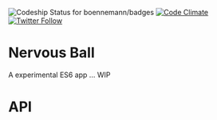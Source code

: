 ![Codeship Status for boennemann/badges](https://david-dm.org/williammanco/Elektro.svg)
[![Code Climate](https://img.shields.io/codeclimate/github/williammanco/Elektro.svg)]()
[![Twitter Follow](https://img.shields.io/twitter/follow/williammanco.svg?style=social&label=Follow)](https://twitter.com/williammanco)

# Nervous Ball

A experimental ES6 app ... WIP

# API
